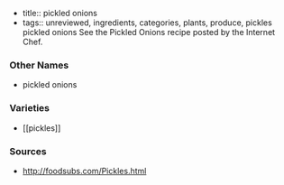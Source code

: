 - title:: pickled onions
- tags:: unreviewed, ingredients, categories, plants, produce, pickles
pickled onions See the Pickled Onions recipe posted by the Internet Chef.

### Other Names

* pickled onions

### Varieties

* [[pickles]]

### Sources
* http://foodsubs.com/Pickles.html
